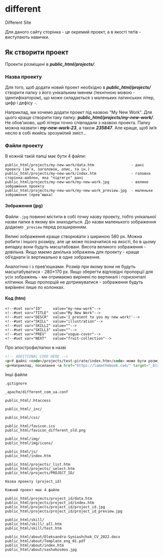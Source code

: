 # different

Different Site

Для даного сайту сторінка - це окремий проект, а в якості теґів - виступають навички.

## Як створити проект

Проекти розміщені в _**public_html/projects/**_.

### Назва проекту

Для того, щоб додати новий проект необхідно в _**public_html/projects/**_ створити папку з його унікальним іменем (технічною мовою - ідентифікатором), що може складається з маленьких латинських літер, цифр і дефісу `-`.

Наприклад, ми хочемо додати проект під назвою "My New Work". Для цього краще створити таку папку: _**public_html/projects/my-new-work/**_. Не обов’зково, щоб літери точно співпадали з назвою проекта. Папку можна назвати і _**my-new-work-23**_, а також _**235847**_. Але краще, щоб ім’я несло в собі якийсь зрозумілий зміст...

### Файли проекту

В кожній такій папці має бути 4 файли:

```
public_html/projects/my-new-work/data.htm                 - дані проекту (ім’я, заголовок, опис, та ін.)
public_html/projects/my-new-work/index.htm                - головна сторінка-шаблон, яка "підтягує" дані
public_html/projects/my-new-work/my-new-work.jpg          - велике зображення проекту
public_html/projects/my-new-work/my-new-work_preview.jpg  - маленьке зображення (прев’юшка)
```

#### Зображення (jpg)

Файли `.jpg` повинні містити в собі точну назву проекту, тобто унікальної назви папки в якому він знаходиться. До назви маленького зображення додаємо `_preview` перед розширенням.

Великі зображення краще створювати з шириною 580 px. Можна робити і іншого розміру, але це може позначитися на якості, бо в цьому випадку вони будуть масштабовані. Висота великого зображення - довільна. Якщо маємо декілька зображень для проекту - краще об’єднати їх вертикально в одне зображення.

Аналогічно і з прев’юшками. Розмір при якому вони не будуть масштабуватися - 280×170 px. Якщо зберегти відповідні пропорції для усіх зображень - ми отримаємо вирінені по вертикалі і горизонталі клітинки. Якщо пропорцій не дотримуватися - зображення будуть вирівнені лише по колонках.


#### Код (htm)

```
<!--#set var="ID"     value="my-new-work"-->
<!--#set var="TITLE"  value="My New Work"-->
<!--#set var="DESCR"  value='I present to you my new work!'-->
<!--#set var="SKILL"  value="illustration"-->
<!--#set var="SKILL2" value=""-->
<!--#set var="SKILL3" value=""-->
<!--#set var="PREV"   value="vogue-cover"-->
<!--#set var="NEXT"   value="fruit-collection"-->
```

Про апострофи/лапки в назві

```html
<!-- ADDITIONAL CODE HERE -->
<p>У файлі <code>/projects/test-pirate/index.htm</code> може бути розміщений додатковий html-код.</p>
<p>Наприклад, посилання <a href="https://lamathebook.com/" target="_blank">lamathebook</a>, яке буде відкриватися у новій вкладці...</p>

```


Інші файли

```
.gitignore

_apache/different_com_ua.conf

public_html/.htaccess

public_html/_inc/

public_html/css/

public_html/favicon.ico
public_html/favicon_different_old.png

public_html/img/
public_html/img/icons/

public_html/js/
public_html/index.htm

public_html/projects/_list.htm
public_html/projects/_select.htm
public_html/projects/PROJECT_ID/

Назва проекту (project_id)

Кожний проект має 4 файли

public_html/projects/project_id/data.htm
public_html/projects/project_id/index.htm
public_html/projects/project_id/project_id.jpg
public_html/projects/project_id/project_id_preview.jpg

public_html/skill/
public_html/skill/_all.htm
public_html/skill/test.htm

public_html/about/Oleksandra-Syniashchok_CV_2022.docx
public_html/about/Template_eng_01.pdf
public_html/about/index.htm
public_html/about/sashakosmos.jpg

```
